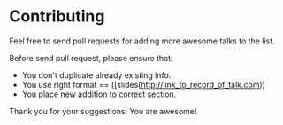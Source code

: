 # Contributing

Feel free to send pull requests for adding more awesome talks to the list.  

Before send pull request, please ensure that:

- You don't duplicate already existing info.
- You use right format == [<Name of talk>](http://link_to_record_of_talk.com) ([slides(http://link_to_record_of_talk.com))
- You place new addition to correct section.

Thank you for your suggestions! You are awesome!
